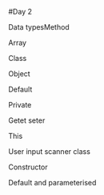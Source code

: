 #Day 2 

Data typesMethod 

Array 

Class 

Object 

Default 

Private 

Getet seter

This

User input scanner class

Constructor

Default and parameterised 
